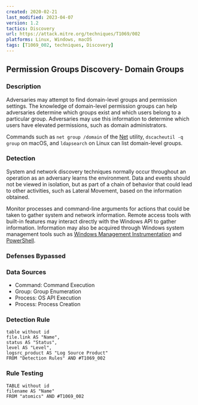 ```yaml
---
created: 2020-02-21
last_modified: 2023-04-07
version: 1.2
tactics: Discovery
url: https://attack.mitre.org/techniques/T1069/002
platforms: Linux, Windows, macOS
tags: [T1069_002, techniques, Discovery]
---
```


## Permission Groups Discovery- Domain Groups

### Description

Adversaries may attempt to find domain-level groups and permission settings. The knowledge of domain-level permission groups can help adversaries determine which groups exist and which users belong to a particular group. Adversaries may use this information to determine which users have elevated permissions, such as domain administrators.

Commands such as <code>net group /domain</code> of the [Net](https://attack.mitre.org/software/S0039) utility,  <code>dscacheutil -q group</code> on macOS, and <code>ldapsearch</code> on Linux can list domain-level groups.

### Detection

System and network discovery techniques normally occur throughout an operation as an adversary learns the environment. Data and events should not be viewed in isolation, but as part of a chain of behavior that could lead to other activities, such as Lateral Movement, based on the information obtained.

Monitor processes and command-line arguments for actions that could be taken to gather system and network information. Remote access tools with built-in features may interact directly with the Windows API to gather information. Information may also be acquired through Windows system management tools such as [Windows Management Instrumentation](https://attack.mitre.org/techniques/T1047) and [PowerShell](https://attack.mitre.org/techniques/T1059/001).

### Defenses Bypassed



### Data Sources

  - Command: Command Execution
  -  Group: Group Enumeration
  -  Process: OS API Execution
  -  Process: Process Creation
### Detection Rule

```dataview
table without id
file.link AS "Name",
status AS "Status",
level AS "Level",
logsrc_product AS "Log Source Product"
FROM "Detection Rules" AND #T1069_002
```

### Rule Testing

```dataview
TABLE without id
filename AS "Name"
FROM "atomics" AND #T1069_002
```
